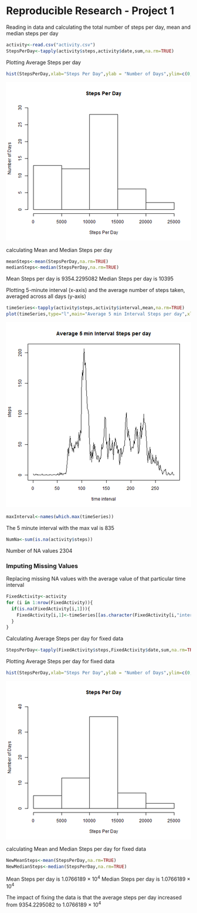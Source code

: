 Reproducible Research - Project 1
========================================================

Reading in data and calculating the total number of steps per day, mean and median steps per day


```r
activity<-read.csv("activity.csv")
StepsPerDay<-tapply(activity$steps,activity$date,sum,na.rm=TRUE)
```

Plotting Average Steps per day


```r
hist(StepsPerDay,xlab="Steps Per Day",ylab = "Number of Days",ylim=c(0,30),main="Steps Per Day")
```

![plot of chunk unnamed-chunk-2](figure/unnamed-chunk-2-1.png) 

calculating Mean and Median Steps per day

```r
meanSteps<-mean(StepsPerDay,na.rm=TRUE)
medianSteps<-median(StepsPerDay,na.rm=TRUE)
```
Mean Steps per day is 9354.2295082 Median Steps per day is 10395

Plotting 5-minute interval (x-axis) and the average number of steps taken, averaged across all days (y-axis)

```r
timeSeries<-tapply(activity$steps,activity$interval,mean,na.rm=TRUE)
plot(timeSeries,type="l",main="Average 5 min Interval Steps per day",xlab="time interval",ylab="steps")
```

![plot of chunk unnamed-chunk-4](figure/unnamed-chunk-4-1.png) 

```r
maxInterval<-names(which.max(timeSeries))
```
The 5 minute interval with the max val is 835


```r
NumNa<-sum(is.na(activity$steps))
```
Number of NA values 2304

### Imputing Missing Values
Replacing missing NA values with the average value of that particular time interval


```r
FixedActivity<-activity
for (i in 1:nrow(FixedActivity)){
  if(is.na(FixedActivity[i,1])){
    FixedActivity[i,1]<-timeSeries[[as.character(FixedActivity[i,"interval"])]]
  }
}
```

Calculating Average Steps per day for fixed data

```r
StepsPerDay<-tapply(FixedActivity$steps,FixedActivity$date,sum,na.rm=TRUE)
```

Plotting Average Steps per day for fixed data


```r
hist(StepsPerDay,xlab="Steps Per Day",ylab = "Number of Days",ylim=c(0,40),main="Steps Per Day")
```

![plot of chunk unnamed-chunk-8](figure/unnamed-chunk-8-1.png) 

calculating Mean and Median Steps per day for fixed data

```r
NewMeanSteps<-mean(StepsPerDay,na.rm=TRUE)
NewMedianSteps<-median(StepsPerDay,na.rm=TRUE)
```
Mean Steps per day is 1.0766189 &times; 10<sup>4</sup> Median Steps per day is 1.0766189 &times; 10<sup>4</sup>

The impact of fixing the data is that the average steps per day increased from 9354.2295082 to 1.0766189 &times; 10<sup>4</sup>
